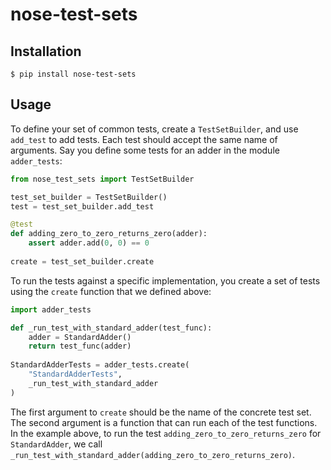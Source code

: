 # nose-test-sets

## Installation

```$ pip install nose-test-sets```

## Usage

To define your set of common tests, create a `TestSetBuilder`, and use
`add_test` to add tests. Each test should accept the same name of arguments.
Say you define some tests for an adder in the module `adder_tests`:

```python
from nose_test_sets import TestSetBuilder

test_set_builder = TestSetBuilder()
test = test_set_builder.add_test

@test
def adding_zero_to_zero_returns_zero(adder):
    assert adder.add(0, 0) == 0
    
create = test_set_builder.create
```

To run the tests against a specific implementation, you create a set of tests
using the `create` function that we defined above:

```python
import adder_tests

def _run_test_with_standard_adder(test_func):
    adder = StandardAdder()
    return test_func(adder)
    
StandardAdderTests = adder_tests.create(
    "StandardAdderTests",
    _run_test_with_standard_adder
)
```

The first argument to `create` should be the name of the concrete test set.
The second argument is a function that can run each of the test functions.
In the example above, to run the test `adding_zero_to_zero_returns_zero` for
`StandardAdder`, we call `_run_test_with_standard_adder(adding_zero_to_zero_returns_zero)`.

